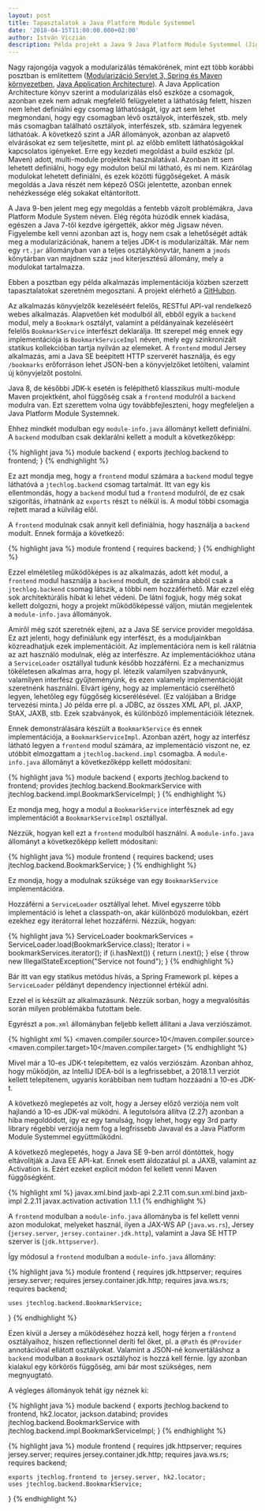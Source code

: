 ```yaml
---
layout: post
title: Tapasztalatok a Java Platform Module Systemmel
date: '2018-04-15T11:00:00.000+02:00'
author: István Viczián
description: Példa projekt a Java 9 Java Platform Module Systemmel (Jigsaw).
---
```


Nagy rajongója vagyok a modularizálás témakörének, mint ezt több korábbi posztban is említettem ([Modularizáció Servlet 3, Spring és Maven környezetben](/2015/08/27/modularizacio.html), [Java Application Architecture](/2014/10/04/java-application-architecture.html)). A Java Application Architecture könyv szerint a modularizálás első eszköze a csomagok, azonban ezek nem adnak megfelelő felügyeletet a láthatóság felett, hiszen nem lehet definiálni egy csomag láthatóságát, így azt sem lehet megmondani, hogy egy csomagban lévő osztályok, interfészek, stb. mely más csomagban található osztályok, interfészek, stb. számára legyenek láthatóak. A következő szint a JAR állományok, azonban az alapvető elvárásokat ez sem teljesítette, mint pl. az előbb említett láthatóságokkal kapcsolatos igényeket. Erre egy kezdeti megoldást a build eszköz (pl. Maven) adott, multi-module projektek használatával. Azonban itt sem lehetett definiálni, hogy egy modulon belül mi látható, és mi nem. Kizárólag modulokat lehetett definiálni, és ezek közötti függőségeket. A másik megoldás a Java részét nem képező OSGi jelentette, azonban ennek nehézkessége elég sokakat eltántorított.

A Java 9-ben jelent meg egy megoldás a fentebb vázolt problémákra, Java Platform Module System néven. Elég régóta húzódik ennek kiadása, egészen a Java 7-től kezdve ígérgették, akkor még Jigsaw néven. Figyelembe kell venni azonban azt is, hogy nem csak a lehetőségét adták meg a modularizációnak, hanem a teljes JDK-t is modularizálták. Már nem egy `rt.jar` állományban van a teljes osztálykönyvtár, hanem a `jmods` könytárban van majdnem száz `jmod` kiterjesztésű állomány, mely a modulokat tartalmazza.

Ebben a posztban egy példa alkalmazás implementációja közben szerzett tapasztalatokat szeretném megosztani. A projekt elérhető a [GitHubon](https://github.com/vicziani/jtechlog-modulesystem).

<!-- more -->

Az alkalmazás könyvjelzők kezeléséért felelős, RESTful API-val rendelkező webes alkalmazás. Alapvetően két modulból áll, ebből egyik a `backend` modul, mely a `Bookmark` osztályt, valamint a példányainak kezeléséért felelős `BookmarkService` interfészt deklarálja. Itt szerepel még ennek egy implementációja is `BookmarkServiceImpl` néven, mely egy szinkronizált statikus kollekcióban tartja nyilván az elemeket. A `frontend` modul Jersey alkalmazás, ami a Java SE beépített HTTP szerverét használja, és egy `/bookmarks` erőforráson lehet JSON-ben a könyvjelzőket letölteni, valamint új könyvjelzőt postolni.

Java 8, de későbbi JDK-k esetén is felépíthető klasszikus multi-module Maven projektként, ahol függőség csak a `frontend` modulról a `backend` modulra van. Ezt szerettem volna úgy továbbfejleszteni, hogy megfeleljen a Java Platform Module Systemnek.

Ehhez mindkét modulban egy `module-info.java` állományt kellett definiálni. A `backend` modulban csak deklarálni kellett a modult a következőképp:

{% highlight java %}
module backend {
    exports jtechlog.backend to frontend;
}
{% endhighlight %}

Ez azt mondja meg, hogy a `frontend` modul számára a `backend` modul tegye láthatóvá a `jtechlog.backend` csomag tartalmát. Itt van egy kis ellentmondás, hogy a `backend` modul tud a `frontend` modulról, de ez csak szigorítás, írhatnánk az `exports` részt `to` nélkül is. A modul többi csomagja rejtett marad a külvilág elől.

A `frontend` modulnak csak annyit kell definiálnia, hogy használja a `backend` modult. Ennek formája a következő:

{% highlight java %}
module frontend {
    requires backend;
}
{% endhighlight %}

Ezzel elméletileg működőképes is az alkalmazás, adott két modul, a `frontend` modul használja a `backend` modult, de számára abból csak a `jtechlog.backend` csomag látszik, a többi nem hozzáférhető. Már ezzel elég sok architektúrális hibát ki lehet védeni. De látni fogjuk, hogy még sokat kellett dolgozni, hogy a projekt működőképessé váljon, miután megjelentek a `module-info.java` állományok.

Amiről még szót szeretnék ejteni, az a Java SE service provider megoldása. Ez azt jelenti, hogy definiálunk egy interfészt, és a moduljainkban közreadhatjuk ezek implementációit. Az implementációra nem is kell rálátnia az azt használó modulnak, elég az interfészre. Az implementációkhoz utána a `ServiceLoader` osztállyal tudunk később hozzáférni. Ez a mechanizmus tökéletesen alkalmas arra, hogy pl. létezik valamilyen szabványunk, valamilyen interfész gyűjteményünk, és ezen valamely implementációját szeretnénk használni. Elvárt igény, hogy az implementáció cserélhető legyen, lehetőleg egy függőség kicserélésével. (Ez valójában a Bridge tervezési minta.) Jó példa erre pl. a JDBC, az összes XML API, pl. JAXP, StAX, JAXB, stb. Ezek szabványok, és különböző implementációik léteznek.

Ennek demonstrálására készült a `BookmarkService` és ennek implementációja, a `BookmarkServiceImpl`. Azonban azért, hogy az interfész látható legyen a `frontend` modul számára, az implementáció viszont ne, ez utóbbit elmozgattam a `jtechlog.backend.impl` csomagba. A `module-info.java` állományt a következőképp kellett módosítani:

{% highlight java %}
module backend {
    exports jtechlog.backend to frontend;
    provides jtechlog.backend.BookmarkService with jtechlog.backend.impl.BookmarkServiceImpl;
}
{% endhighlight %}

Ez mondja meg, hogy a modul a `BookmarkService` interfésznek ad egy implementációt a `BookmarkServiceImpl` osztállyal.

Nézzük, hogyan kell ezt a `frontend` modulból használni. A `module-info.java` állományt a következőképp kellett módosítani:

{% highlight java %}
module frontend {
    requires backend;
    uses jtechlog.backend.BookmarkService;
}
{% endhighlight %}

Ez mondja, hogy a modulnak szüksége van egy `BookmarkService` implementációra.

Hozzáférni a `ServiceLoader` osztállyal lehet. Mivel egyszerre több implementáció is lehet a classpath-on, akár különböző modulokban, ezért ezekhez egy iterátorral lehet hozzáférni. Nézzük, hogyan:

{% highlight java %}
ServiceLoader<BookmarkService> bookmarkServices = ServiceLoader.load(BookmarkService.class);
Iterator<BookmarkService> i = bookmarkServices.iterator();
if (i.hasNext()) {
    return i.next();
}
else {
    throw new IllegalStateException("Service not found");
}
{% endhighlight %}

Bár itt van egy statikus metódus hívás, a Spring Framework pl. képes a `ServiceLoader` példányt dependency injectionnel értékül adni.

Ezzel el is készült az alkalmazásunk. Nézzük sorban, hogy a megvalósítás során milyen problémákba futottam bele.

Egyrészt a `pom.xml` állományban feljebb kellett állítani a Java verziószámot.

{% highlight xml %}
<maven.compiler.source>10</maven.compiler.source>
<maven.compiler.target>10</maven.compiler.target>
{% endhighlight %}

Mivel már a 10-es JDK-t telepítettem, ez valós verziószám. Azonban ahhoz, hogy működjön, az IntelliJ IDEA-ból is a legfrissebbet, a 2018.1.1 verziót kellett telepítenem, ugyanis korábbiban nem tudtam hozzáadni a 10-es JDK-t.

A következő meglepetés az volt, hogy a Jersey előző verziója nem volt hajlandó a 10-es JDK-val működni. A legutolsóra állítva (2.27) azonban a hiba megoldódott, így ez egy tanulság, hogy lehet, hogy egy 3rd party library régebbi verziója nem fog a legfrissebb Javaval és a Java Platform Module Systemmel együttműködni.

A következő meglepetés, hogy a Java SE 9-ben arról döntöttek, hogy eltávolítják a Java EE API-kat. Ennek esett áldozatául pl. a JAXB, valamint az Activation is. Ezért ezeket explicit módon fel kellett venni Maven függőségként.

{% highlight xml %}
<dependency>
    <groupId>javax.xml.bind</groupId>
    <artifactId>jaxb-api</artifactId>
    <version>2.2.11</version>
</dependency>
<dependency>
    <groupId>com.sun.xml.bind</groupId>
    <artifactId>jaxb-impl</artifactId>
    <version>2.2.11</version>
</dependency>
<dependency>
    <groupId>javax.activation</groupId>
    <artifactId>activation</artifactId>
    <version>1.1.1</version>
</dependency>
{% endhighlight %}

A `frontend` modulban a `module-info.java` állományba is fel kellett venni azon modulokat, melyeket használ, ilyen a JAX-WS AP (`java.ws.rs`), Jersey (`jersey.server`, `jersey.container.jdk.http`), valamint a Java SE HTTP szerver is (`jdk.httpserver`).

Így módosul a `frontend` modulban a `module-info.java` állomány:

{% highlight java %}
module frontend {
    requires jdk.httpserver;
    requires jersey.server;
    requires jersey.container.jdk.http;
    requires java.ws.rs;
    requires backend;

    uses jtechlog.backend.BookmarkService;
}
{% endhighlight %}

Ezen kívül a Jersey a működéséhez hozzá kell, hogy férjen a `frontend` osztályaihoz, hiszen reflectionnel deríti fel őket, pl. a `@Path` és `@Provider` annotációval ellátott osztályokat. Valamint a JSON-né konvertáláshoz a `backend` modulban a `Bookmark` osztályhoz is hozzá kell férnie. Így azonban kialakul egy körkörös függőség, ami bár most szükséges, nem megnyugtató.

A végleges állományok tehát így néznek ki:

{% highlight java %}
module backend {
    exports jtechlog.backend to frontend, hk2.locator, jackson.databind;
    provides jtechlog.backend.BookmarkService with jtechlog.backend.impl.BookmarkServiceImpl;
}
{% endhighlight %}

{% highlight java %}
module frontend {
    requires jdk.httpserver;
    requires jersey.server;
    requires jersey.container.jdk.http;
    requires java.ws.rs;
    requires backend;

    exports jtechlog.frontend to jersey.server, hk2.locator;
    uses jtechlog.backend.BookmarkService;
}
{% endhighlight %}
